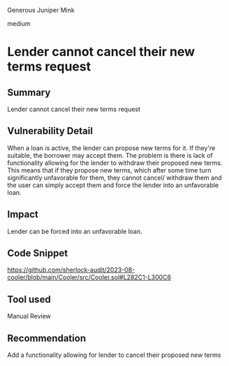 Generous Juniper Mink

medium

# Lender cannot cancel their new terms request
## Summary
Lender cannot cancel their new terms request

## Vulnerability Detail
When a loan is active, the lender can propose new terms for it. If they're suitable, the borrower may accept them. The problem is there is lack of functionality allowing for the lender to withdraw their proposed new terms. This means that if they propose new terms, which after some time turn significantly unfavorable for them, they cannot cancel/ withdraw them and the user can simply accept them and force the lender into an unfavorable loan.

## Impact
Lender can be forced into an unfavorable loan.

## Code Snippet
https://github.com/sherlock-audit/2023-08-cooler/blob/main/Cooler/src/Cooler.sol#L282C1-L300C6

## Tool used

Manual Review

## Recommendation
Add a functionality allowing for lender to cancel their proposed new terms
